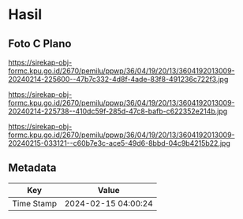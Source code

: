 # Hasil

## Foto C Plano

https://sirekap-obj-formc.kpu.go.id/2670/pemilu/ppwp/36/04/19/20/13/3604192013009-20240214-225600--47b7c332-4d8f-4ade-83f8-491236c722f3.jpg

https://sirekap-obj-formc.kpu.go.id/2670/pemilu/ppwp/36/04/19/20/13/3604192013009-20240214-225738--410dc59f-285d-47c8-bafb-c622352e214b.jpg

https://sirekap-obj-formc.kpu.go.id/2670/pemilu/ppwp/36/04/19/20/13/3604192013009-20240215-033121--c60b7e3c-ace5-49d6-8bbd-04c9b4215b22.jpg


## Metadata

| Key        | Value               |
| ---------- | ------------------- |
| Time Stamp | 2024-02-15 04:00:24 |



